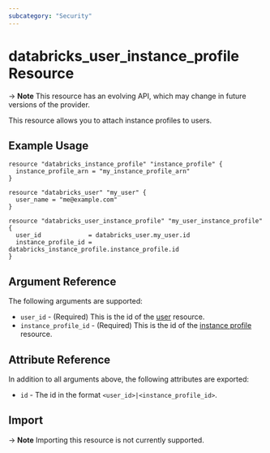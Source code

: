 ```yaml
---
subcategory: "Security"
---
```

# databricks_user_instance_profile Resource

-> **Note** This resource has an evolving API, which may change in future versions of the provider.

This resource allows you to attach instance profiles to users.

## Example Usage

```hcl
resource "databricks_instance_profile" "instance_profile" {
  instance_profile_arn = "my_instance_profile_arn"
}

resource "databricks_user" "my_user" {
  user_name = "me@example.com"
}

resource "databricks_user_instance_profile" "my_user_instance_profile" {
  user_id             = databricks_user.my_user.id
  instance_profile_id = databricks_instance_profile.instance_profile.id
}
```
## Argument Reference

The following arguments are supported:

* `user_id` - (Required) This is the id of the [user](user.md) resource.
* `instance_profile_id` -  (Required) This is the id of the [instance profile](instance_profile.md) resource.

## Attribute Reference

In addition to all arguments above, the following attributes are exported:

*  `id` - The id in the format `<user_id>|<instance_profile_id>`.

## Import

-> **Note** Importing this resource is not currently supported.
